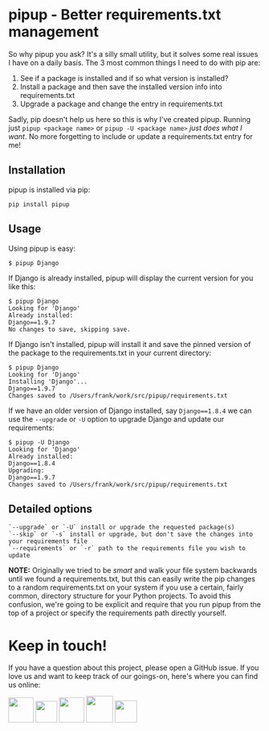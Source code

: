 # pipup - Better requirements.txt management

So why pipup you ask? It's a silly small utility, but it solves some real issues
I have on a daily basis. The 3 most common things I need to do with pip are:

1. See if a package is installed and if so what version is installed?
2. Install a package and then save the installed version info into requirements.txt
3. Upgrade a package and change the entry in requirements.txt

Sadly, pip doesn't help us here so this is why I've created pipup. Running just
`pipup <package name>` or `pipup -U <package name>` *just does what I want*.  No
more forgetting to include or update a requirements.txt entry for me!

## Installation

pipup is installed via pip:

    pip install pipup

## Usage

Using pipup is easy:

    $ pipup Django

If Django is already installed, pipup will display the current version for you
like this:

    $ pipup Django
    Looking for 'Django'
    Already installed:
    Django==1.9.7
    No changes to save, skipping save.

If Django isn't installed, pipup will install it and save the pinned version of
the package to the requirements.txt in your current directory:

    $ pipup Django
    Looking for 'Django'
    Installing 'Django'...
    Django==1.9.7
    Changes saved to /Users/frank/work/src/pipup/requirements.txt

If we have an older version of Django installed, say `Django==1.8.4` we can use
the `--upgrade` or `-U` option to upgrade Django and update our requirements:

    $ pipup -U Django
    Looking for 'Django'
    Already installed:
    Django==1.8.4
    Upgrading:
    Django==1.9.7
    Changes saved to /Users/frank/work/src/pipup/requirements.txt

## Detailed options

    `--upgrade` or `-U` install or upgrade the requested package(s)
    `--skip` or `-s` install or upgrade, but don't save the changes into your requirements file
    `--requirements` or `-r` path to the requirements file you wish to update

**NOTE:** Originally we tried to be *smart* and walk your file system backwards until we found a requirements.txt, but this can easily write the pip changes to a random requirements.txt on your system if you use a certain, fairly common, directory structure for your Python projects.  To avoid this confusion, we're going to be explicit and require that you run pipup from the top of a project or specify the requirements path directly yourself.

# Keep in touch!

If you have a question about this project, please open a GitHub issue. If you love us and want to keep track of our goings-on, here's where you can find us online:

<a href="https://revsys.com"><img src="https://pbs.twimg.com/profile_images/915928618840285185/sUdRGIn1_400x400.jpg" height="50" /></a>
<a href="https://twitter.com/revsys"><img src="https://cdn1.iconfinder.com/data/icons/new_twitter_icon/256/bird_twitter_new_simple.png" height="43" /></a>
<a href="https://www.facebook.com/revsysllc/"><img src="https://cdn3.iconfinder.com/data/icons/picons-social/57/06-facebook-512.png" height="50" /></a>
<a href="https://github.com/revsys/"><img src="https://assets-cdn.github.com/images/modules/logos_page/GitHub-Mark.png" height="53" /></a>
<a href="https://gitlab.com/revsys"><img src="https://upload.wikimedia.org/wikipedia/commons/thumb/1/18/GitLab_Logo.svg/2000px-GitLab_Logo.svg.png" height="44" /></a>
